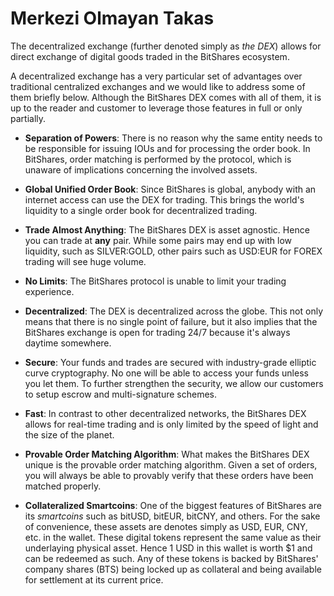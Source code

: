 # Merkezi Olmayan Takas

The decentralized exchange (further denoted simply as *the DEX*) allows for direct exchange of digital goods traded in the BitShares ecosystem.

A decentralized exchange has a very particular set of advantages over traditional centralized exchanges and we would like to address some of them briefly below. Although the BitShares DEX comes with all of them, it is up to the reader and customer to leverage those features in full or only partially.

* **Separation of Powers**: There is no reason why the same entity needs to be responsible for issuing IOUs and for processing the order book. In BitShares, order matching is performed by the protocol, which is unaware of implications concerning the involved assets.

* **Global Unified Order Book**: Since BitShares is global, anybody with an internet access can use the DEX for trading. This brings the world's liquidity to a single order book for decentralized trading.

* **Trade Almost Anything**: The BitShares DEX is asset agnostic. Hence you can trade at **any** pair. While some pairs may end up with low liquidity, such as SILVER:GOLD, other pairs such as USD:EUR for FOREX trading will see huge volume.

* **No Limits**: The BitShares protocol is unable to limit your trading experience.

* **Decentralized**: The DEX is decentralized across the globe. This not only means that there is no single point of failure, but it also implies that the BitShares exchange is open for trading 24/7 because it's always daytime somewhere.

* **Secure**: Your funds and trades are secured with industry-grade elliptic curve cryptography. No one will be able to access your funds unless you let them. To further strengthen the security, we allow our customers to setup escrow and multi-signature schemes.

* **Fast**: In contrast to other decentralized networks, the BitShares DEX allows for real-time trading and is only limited by the speed of light and the size of the planet.

* **Provable Order Matching Algorithm**: What makes the BitShares DEX unique is the provable order matching algorithm. Given a set of orders, you will always be able to provably verify that these orders have been matched properly.

* **Collateralized Smartcoins**: One of the biggest features of BitShares are its *smartcoins* such as bitUSD, bitEUR, bitCNY, and others. For the sake of convenience, these assets are denotes simply as USD, EUR, CNY, etc. in the wallet. These digital tokens represent the same value as their underlaying physical asset. Hence 1 USD in this wallet is worth $1 and can be redeemed as such. Any of these tokens is backed by BitShares' company shares (BTS) being locked up as collateral and being available for settlement at its current price.